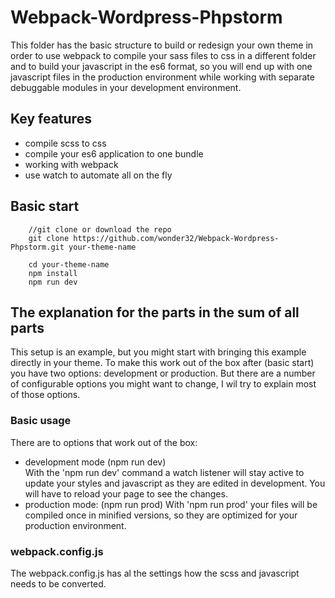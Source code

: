 # Webpack-Wordpress-Phpstorm

This folder has the basic structure to build or redesign your own theme in order to use webpack to compile
your sass files to css in a different folder and to build your javascript in the es6 format, so you will
end up with one javascript files in the production environment while working with separate debuggable 
modules in your development environment.

## Key features

* compile scss to css
* compile your es6 application to one bundle
* working with webpack
* use watch to automate all on the fly

## Basic start

```
    //git clone or download the repo
    git clone https://github.com/wonder32/Webpack-Wordpress-Phpstorm.git your-theme-name

    cd your-theme-name
    npm install
    npm run dev
```

## The explanation for the parts in the sum of all parts

This setup is an example, but you might start with bringing this example directly in your theme.
To make this work out of the box after (basic start) you have two options: development or production.
But there are a number of configurable options you might want to change, I wil try to explain most of
those options.

### Basic usage

There are to options that work out of the box: 

* development mode (npm run dev)  
  With the 'npm run dev' command a watch listener will stay active to update your styles and javascript 
  as they are edited in development. You will have to reload your page to see the changes.
* production mode: (npm run prod)
  With 'npm run prod' your files will be compiled once in minified versions, so they are optimized for
  your production environment.
  
### webpack.config.js

The webpack.config.js has al the settings how the scss and javascript needs to be converted.



